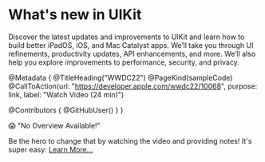 # What's new in UIKit

Discover the latest updates and improvements to UIKit and learn how to build better iPadOS, iOS, and Mac Catalyst apps. We’ll take you through UI refinements, productivity updates, API enhancements, and more. We’ll also help you explore improvements to performance, security, and privacy.

@Metadata {
   @TitleHeading("WWDC22")
   @PageKind(sampleCode)
   @CallToAction(url: "https://developer.apple.com/wwdc22/10068", purpose: link, label: "Watch Video (24 min)")

   @Contributors {
      @GitHubUser(<replace this with your GitHub handle>)
   }
}

😱 "No Overview Available!"

Be the hero to change that by watching the video and providing notes! It's super easy:
 [Learn More…](https://wwdcnotes.github.io/WWDCNotes/documentation/wwdcnotes/contributing)
